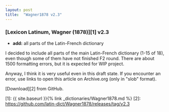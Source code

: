 ```yaml
---
layout: post
title:  "Wagner1878 v2.3"
---
```


### [Lexicon Latinum, Wagner (1878)][1] v2.3

- **add:** all parts of the Latin-French dictionary

I decided to include all parts of the main Latin-French dictionary (1-15 of 18), even though some of them have not finished F2 round. There are about 1500 formatting errors, but it is expected for WIP project.

Anyway, I think it is very useful even in this draft state. If you encounter an error, use links to open this article on Archive.org (only in "slob" format).

[Download][2] from GitHub.


[1]: {{ site.baseurl }}{% link _dictionaries/Wagner1878.md %}
[2]: https://github.com/latin-dict/Wagner1878/releases/tag/v2.3
